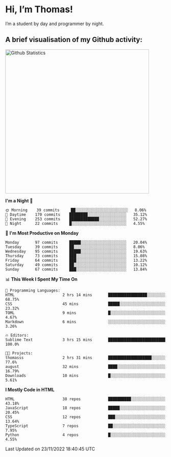 # Hi, I’m Thomas!
I’m a student by day and programmer by night.

## A brief visualisation of my Github activity:

<img title="My Github Statistics" alt="Github Statistics" width="450px" src="https://github-readme-stats.vercel.app/api?username=thomasrettig&show_icons=true&include_all_commits=true&count_private=true&&hide=issues&theme=tokyonight&border_radius=6px"/>

<!--START_SECTION:waka-->
**I'm a Night 🦉** 

```text
🌞 Morning    39 commits     ██░░░░░░░░░░░░░░░░░░░░░░░   8.06% 
🌆 Daytime    170 commits    ████████░░░░░░░░░░░░░░░░░   35.12% 
🌃 Evening    253 commits    █████████████░░░░░░░░░░░░   52.27% 
🌙 Night      22 commits     █░░░░░░░░░░░░░░░░░░░░░░░░   4.55%

```
📅 **I'm Most Productive on Monday** 

```text
Monday       97 commits     █████░░░░░░░░░░░░░░░░░░░░   20.04% 
Tuesday      39 commits     ██░░░░░░░░░░░░░░░░░░░░░░░   8.06% 
Wednesday    95 commits     █████░░░░░░░░░░░░░░░░░░░░   19.63% 
Thursday     73 commits     ███░░░░░░░░░░░░░░░░░░░░░░   15.08% 
Friday       64 commits     ███░░░░░░░░░░░░░░░░░░░░░░   13.22% 
Saturday     49 commits     ██░░░░░░░░░░░░░░░░░░░░░░░   10.12% 
Sunday       67 commits     ███░░░░░░░░░░░░░░░░░░░░░░   13.84%

```


📊 **This Week I Spent My Time On** 

```text
💬 Programming Languages: 
HTML                     2 hrs 14 mins       █████████████████░░░░░░░░   68.75% 
CSS                      45 mins             █████░░░░░░░░░░░░░░░░░░░░   23.32% 
TOML                     9 mins              █░░░░░░░░░░░░░░░░░░░░░░░░   4.67% 
Markdown                 6 mins              ░░░░░░░░░░░░░░░░░░░░░░░░░   3.26%

🔥 Editors: 
Sublime Text             3 hrs 15 mins       █████████████████████████   100.0%

🐱‍💻 Projects: 
thomasss                 2 hrs 31 mins       ███████████████████░░░░░░   77.6% 
august                   32 mins             ████░░░░░░░░░░░░░░░░░░░░░   16.79% 
Downloads                10 mins             █░░░░░░░░░░░░░░░░░░░░░░░░   5.61%

```

**I Mostly Code in HTML** 

```text
HTML                     38 repos            ██████████░░░░░░░░░░░░░░░   43.18% 
JavaScript               18 repos            █████░░░░░░░░░░░░░░░░░░░░   20.45% 
CSS                      12 repos            ███░░░░░░░░░░░░░░░░░░░░░░   13.64% 
TypeScript               7 repos             ██░░░░░░░░░░░░░░░░░░░░░░░   7.95% 
Python                   4 repos             █░░░░░░░░░░░░░░░░░░░░░░░░   4.55%

```



 Last Updated on 23/11/2022 18:40:45 UTC
<!--END_SECTION:waka-->
